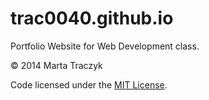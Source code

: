trac0040.github.io
==================

Portfolio Website for Web Development class.

© 2014 Marta Traczyk

Code licensed under the [MIT License](http://martatraczyk.com/license.txt).

